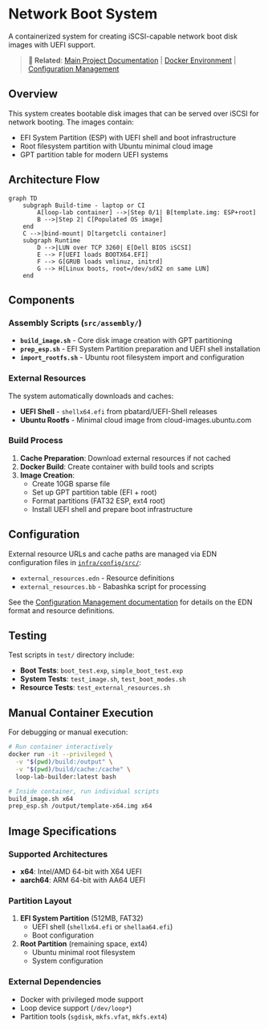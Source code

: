 # Network Boot System

A containerized system for creating iSCSI-capable network boot disk images with UEFI support.

> **🔗 Related**: [Main Project Documentation](../../README.md) | [Docker Environment](../../infra/docker/README.md) | [Configuration Management](../../infra/config/README.md)

## Overview

This system creates bootable disk images that can be served over iSCSI for network booting. The images contain:
- EFI System Partition (ESP) with UEFI shell and boot infrastructure
- Root filesystem partition with Ubuntu minimal cloud image
- GPT partition table for modern UEFI systems

## Architecture Flow

```mermaid
graph TD
    subgraph Build-time - laptop or CI
        A[loop-lab container] -->|Step 0/1| B[template.img: ESP+root]
        B -->|Step 2| C[Populated OS image]
    end
    C -->|bind-mount| D[targetcli container]
    subgraph Runtime
        D -->|LUN over TCP 3260| E[Dell BIOS iSCSI]
        E --> F[UEFI loads BOOTX64.EFI]
        F --> G[GRUB loads vmlinuz, initrd]
        G --> H[Linux boots, root=/dev/sdX2 on same LUN]
    end
```

## Components

### Assembly Scripts (`src/assembly/`)

- **`build_image.sh`** - Core disk image creation with GPT partitioning
- **`prep_esp.sh`** - EFI System Partition preparation and UEFI shell installation
- **`import_rootfs.sh`** - Ubuntu root filesystem import and configuration

### External Resources

The system automatically downloads and caches:
- **UEFI Shell** - `shellx64.efi` from pbatard/UEFI-Shell releases
- **Ubuntu Rootfs** - Minimal cloud image from cloud-images.ubuntu.com

### Build Process

1. **Cache Preparation**: Download external resources if not cached
2. **Docker Build**: Create container with build tools and scripts
3. **Image Creation**: 
   - Create 10GB sparse file
   - Set up GPT partition table (EFI + root)
   - Format partitions (FAT32 ESP, ext4 root)
   - Install UEFI shell and prepare boot infrastructure

## Configuration

External resource URLs and cache paths are managed via EDN configuration files in [`infra/config/src/`](../../infra/config/README.md):
- `external_resources.edn` - Resource definitions  
- `external_resources.bb` - Babashka script for processing

See the [Configuration Management documentation](../../infra/config/README.md) for details on the EDN format and resource definitions.

## Testing

Test scripts in `test/` directory include:
- **Boot Tests**: `boot_test.exp`, `simple_boot_test.exp`
- **System Tests**: `test_image.sh`, `test_boot_modes.sh`
- **Resource Tests**: `test_external_resources.sh`

## Manual Container Execution

For debugging or manual execution:
```bash
# Run container interactively
docker run -it --privileged \
  -v "$(pwd)/build:/output" \
  -v "$(pwd)/build/cache:/cache" \
  loop-lab-builder:latest bash

# Inside container, run individual scripts
build_image.sh x64
prep_esp.sh /output/template-x64.img x64
```

## Image Specifications

### Supported Architectures
- **x64**: Intel/AMD 64-bit with X64 UEFI
- **aarch64**: ARM 64-bit with AA64 UEFI

### Partition Layout
1. **EFI System Partition** (512MB, FAT32)
   - UEFI shell (`shellx64.efi` or `shellaa64.efi`)
   - Boot configuration
2. **Root Partition** (remaining space, ext4)
   - Ubuntu minimal root filesystem
   - System configuration

### External Dependencies
- Docker with privileged mode support
- Loop device support (`/dev/loop*`)
- Partition tools (`sgdisk`, `mkfs.vfat`, `mkfs.ext4`)
